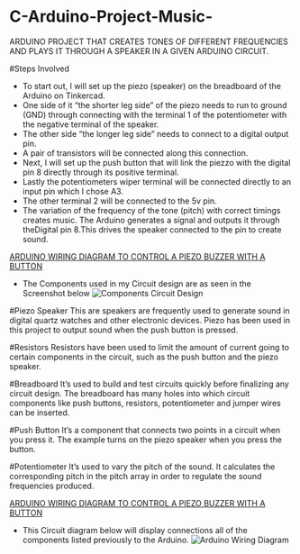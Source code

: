 # C-Arduino-Project-Music-
ARDUINO PROJECT THAT CREATES TONES OF DIFFERENT FREQUENCIES AND PLAYS IT THROUGH A SPEAKER IN A GIVEN ARDUINO CIRCUIT.

#Steps Involved
* To start out, I will set up the piezo (speaker) on the breadboard of the Arduino on Tinkercad.
* One side of it “the shorter leg side” of the piezo needs to run to ground (GND) through connecting with the terminal 1 of the potentiometer with the negative terminal of the speaker.
* The other side “the longer leg side” needs to connect to a digital output pin.
* A pair of transistors will be connected along this connection.
* Next, I will set up the push button that will link the piezzo with the digital pin 8 directly through its positive terminal.
* Lastly the potentiometers wiper terminal will be connected directly to an input pin which I chose A3.
* The other terminal 2 will be connected to the 5v pin.
* The variation of the frequency of the tone (pitch) with correct timings creates music. The Arduino generates a signal and outputs it through theDigital pin 8.This drives the speaker connected to the pin to create sound.

<u>ARDUINO WIRING DIAGRAM TO CONTROL A PIEZO BUZZER WITH A BUTTON</u>
* The Components used in my Circuit design are as seen in the Screenshot below
![Components Circuit Design](https://user-images.githubusercontent.com/70195777/174504143-180fb606-8fda-46ac-9095-e8a529592ebe.png)

#Piezo Speaker
This are speakers are frequently used to generate sound in digital
quartz watches and other electronic devices. Piezo has been used
in this project to output sound when the push button is pressed.

#Resistors
Resistors have been used to limit the amount of current going to
certain components in the circuit, such as the push button and
the piezo speaker.

#Breadboard
It’s used to build and test circuits quickly before finalizing any
circuit design. The breadboard has many holes into which circuit
components like push buttons, resistors, potentiometer and
jumper wires can be inserted.

#Push Button
It’s a component that connects two points in a circuit when you
press it. The example turns on the piezo speaker when you press
the button.

#Potentiometer
It’s used to vary the pitch of the sound. It calculates the
corresponding pitch in the pitch array in order to regulate the
sound frequencies produced.

<u> ARDUINO WIRING DIAGRAM TO CONTROL A PIEZO BUZZER WITH A BUTTON </U>
* This Circuit diagram below will display connections all of the components listed previously to the Arduino.
![Arduino Wiring Diagram](https://user-images.githubusercontent.com/70195777/174504339-5de87f1e-9a79-4d79-91f4-a460d8a65693.png)
